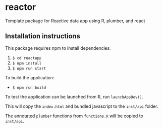 # reactor
Template package for Reactive data app using R, plumber, and react

## Installation instructions

This package requires npm to install dependencies. 

1. `$ cd reactapp`
2. `$ npm install`
3. `$ npm run start`

To build the application:

* `$ npm run build`

To test the application can be launched from R, run `launchAppDev()`.

This will copy the `index.html` and bundled javascript to the `inst/api` folder.

The annotated `plumber` functions from `functions.R` will be copied to `inst/api`.
